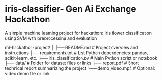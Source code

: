 # iris-classifier- Gen Ai Exchange Hackathon
A simple machine learning project for hackathon: Iris flower classification using SVM with preprocessing and evaluation

ml-hackathon-project/
│
├── README.md            # Project overview and instructions
├── requirements.txt     # List Python dependencies: pandas, scikit-learn, etc.
├── iris_classification.py   # Main Python script or notebook
├── data/                # Folder for dataset files or links
├── report.pdf           # Short technical report summarizing the project
└── demo_video.mp4       # Optional: video demo file or link

